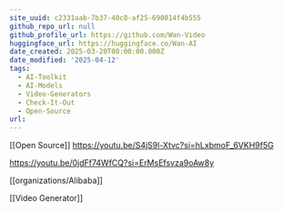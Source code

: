 ```yaml
---
site_uuid: c2331aab-7b37-40c8-af25-690014f4b555
github_repo_url: null
github_profile_url: https://github.com/Wan-Video
huggingface_url: https://huggingface.co/Wan-AI
date_created: 2025-03-20T00:00:00.000Z
date_modified: '2025-04-12'
tags:
  - AI-Toolkit
  - AI-Models
  - Video-Generators
  - Check-It-Out
  - Open-Source
url: 
---
```
















































[[Open Source]]
https://youtu.be/S4jS9l-Xtvc?si=hLxbmoF_6VKH9f5G

https://youtu.be/0jdFf74WfCQ?si=ErMsEfsvza9oAw8y

[[organizations/Alibaba]]

[[Video Generator]]
